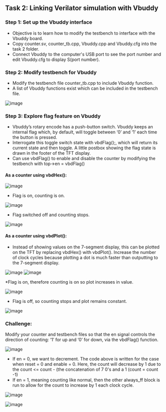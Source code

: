 ## Task 2: Linking Verilator simulation with Vbuddy

### Step 1: Set up the Vbuddy interface

* Objective is to learn how to modify the testbench to interface with the Vbuddy board.
* Copy counter.sv, counter_tb.cpp, Vbuddy.cpp and Vbuddy.cfg into the task 2 folder.
* Connect Vbuddy to the computer's USB port to see the port number and edit Vbuddy.cfg to display S(port number).

### Step 2: Modify testbench for Vbuddy

* Modify the testbench file counter_tb.cpp to include Vbuddy function.
* A list of Vbuddy functions exist which can be included in the testbench file.

![image](https://user-images.githubusercontent.com/21007664/199671922-69855f87-6fe4-4121-a916-004cc96d9bcd.png)

### Step 3: Explore flag feature on Vbuddy

* Vbuddy’s rotary encode has a push-button switch. Vbuddy keeps an internal flag which, by default, will toggle between ‘0’ and ‘1’ each time the button is pressed. 
* Interrogate this toggle switch state with vbdFlag();, which will return its current state and then toggle. A little postbox showing the flag state is drawn in the footer of the TFT display.
* Can use vbdFlag() to enable and disable the counter by modifying the testbench with top->en = vbdFlag()

#### As a counter using vbdHex():

![image](https://user-images.githubusercontent.com/21007664/199241398-c3859342-4883-4b44-a411-5e17cd09b5b9.png)

* Flag is on, counting is on.

![image](https://user-images.githubusercontent.com/21007664/199241280-a49648e5-ff6b-4924-a2d6-030e8c4acb1e.png)

* Flag switched off and counting stops.

![image](https://user-images.githubusercontent.com/21007664/199241323-098ce4fa-f6ed-45aa-80af-035bd1b40a24.png)

#### As a counter using vbdPlot():

* Instead of showing values on the 7-segment display, this can be plotted on the TFT by replacing vbdHex() with vbdPlot(). Increase the number of clock cycles because plotting a dot is much faster than outputting to the 7-segment display.

![image](https://user-images.githubusercontent.com/21007664/199673281-7680c4b4-df2b-4292-a54e-f37b8cd455d9.png)
![image](https://user-images.githubusercontent.com/21007664/199673579-a85438d9-498a-4ea3-8de5-145e42008179.png)

*Flag is on, therefore counting is on so plot increases in value.

![image](https://user-images.githubusercontent.com/21007664/199242081-cd0e980c-26d9-4485-b146-5328e0bf4f73.png)

* Flag is off, so counting stops and plot remains constant.

![image](https://user-images.githubusercontent.com/21007664/199242023-9ebe5998-e38a-4f06-9aa7-1e4db0b9472c.png)

### Challenge: 

Modify your counter and testbench files so that the en signal controls the direction of counting: ‘1’ for up and ‘0’ for down, via the vbdFlag() function.

![image](https://user-images.githubusercontent.com/21007664/199242980-922494e1-217c-420e-b20d-ccd5f28185d8.png)

* If en = 0, we want to decrement. The code above is written for the case when reset = 0 and enable = 0. Here, the count will decrease by 1 due to the count <= count - (the concatenation of 7 0's and a 1 (count = count -1)
* If en = 1, meaning counting like normal, then the other always_ff block is run to allow for the count to increase by 1 each clock cycle.

![image](https://user-images.githubusercontent.com/21007664/199243831-693cef9f-6f8c-4206-8305-3f6daa79d7cb.png)

![image](https://user-images.githubusercontent.com/21007664/199243867-8bee2623-2343-49a3-bdba-8b5741801140.png)
